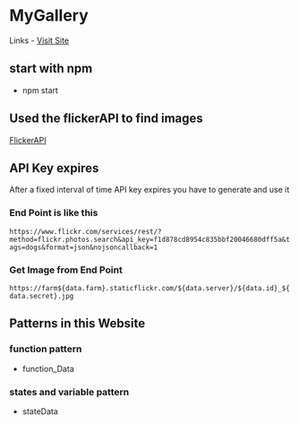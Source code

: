 # MyGallery 
Links - [Visit Site](https://my-gallary.vercel.app/)

## start with npm
- npm start

## Used the flickerAPI to find images 
[FlickerAPI](https://www.flickr.com/services/api/) 

## API Key expires
After a fixed interval of time API key expires you have to generate and use it

### End Point is like this 
```https://www.flickr.com/services/rest/?method=flickr.photos.search&api_key=f1d878cd8954c835bbf20046680dff5a&tags=dogs&format=json&nojsoncallback=1```

### Get Image from End Point
`https://farm${data.farm}.staticflickr.com/${data.server}/${data.id}_${data.secret}.jpg`

## Patterns in this Website
### function pattern
 - function_Data
### states and variable pattern
-  stateData

